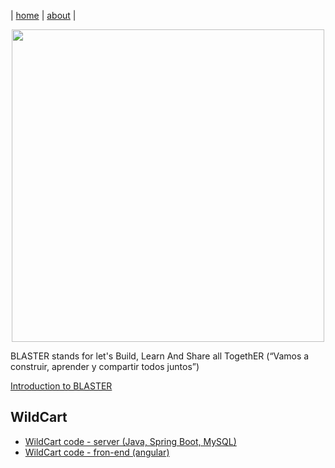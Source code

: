 | [home](home.md) | [about](about.md) |

<p align="center"><img src="https://rafaelaznar.github.io/img/blaster.png" width="500"></p>


BLASTER stands for let's Build, Learn And Share all TogethER (“Vamos a construir, aprender y compartir todos juntos”)


[Introduction to BLASTER](blaster/introduction.md)


## WildCart
* [WildCart code - server (Java, Spring Boot, MySQL)](https://github.com/rafaelaznar/wildCartSBServer2021)
* [WildCart code - fron-end (angular)](https://github.com/rafaelaznar/wildCartSBServer2021)





